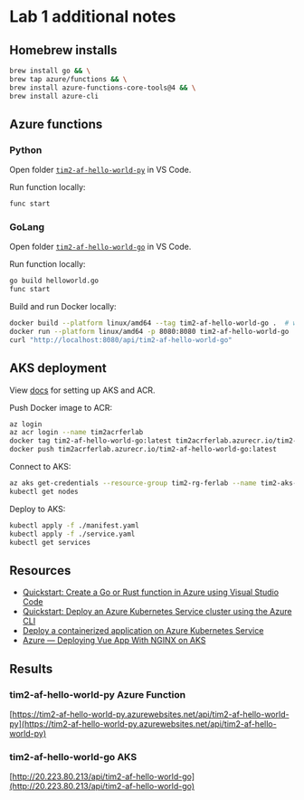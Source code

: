# Lab 1 additional notes

## Homebrew installs

```bash
brew install go && \
brew tap azure/functions && \
brew install azure-functions-core-tools@4 && \
brew install azure-cli
```

## Azure functions

### Python

Open folder [`tim2-af-hello-world-py`](./tim2-af-hello-world-py) in VS Code.

Run function locally:

```bash
func start
```

### GoLang

Open folder [`tim2-af-hello-world-go`](./tim2-af-hello-world-go)  in VS Code.

Run function locally:

```bash
go build helloworld.go
func start
```

Build and run Docker locally:

```bash
docker build --platform linux/amd64 --tag tim2-af-hello-world-go .  # when building on M1 Mac
docker run --platform linux/amd64 -p 8080:8080 tim2-af-hello-world-go  # when building on M1 Mac
curl "http://localhost:8080/api/tim2-af-hello-world-go"
```

## AKS deployment

View [docs](./docs/) for setting up AKS and ACR.

Push Docker image to ACR:

```bash
az login
az acr login --name tim2acrferlab
docker tag tim2-af-hello-world-go:latest tim2acrferlab.azurecr.io/tim2-af-hello-world-go:latest
docker push tim2acrferlab.azurecr.io/tim2-af-hello-world-go:latest
```

Connect to AKS:

```bash
az aks get-credentials --resource-group tim2-rg-ferlab --name tim2-aks-ferlab
kubectl get nodes
```

Deploy to AKS:

```bash
kubectl apply -f ./manifest.yaml
kubectl apply -f ./service.yaml
kubectl get services
```

## Resources

- [Quickstart: Create a Go or Rust function in Azure using Visual Studio Code](https://docs.microsoft.com/en-us/azure/azure-functions/create-first-function-vs-code-other?tabs=go%2Cmacos)
- [Quickstart: Deploy an Azure Kubernetes Service cluster using the Azure CLI](https://docs.microsoft.com/en-us/azure/aks/learn/quick-kubernetes-deploy-cli)
- [Deploy a containerized application on Azure Kubernetes Service](https://docs.microsoft.com/en-us/learn/modules/aks-deploy-container-app/)
- [Azure — Deploying Vue App With NGINX on AKS](https://medium.com/bb-tutorials-and-thoughts/azure-deploying-vue-app-with-nginx-on-aks-530e974daf1e)

## Results

### tim2-af-hello-world-py Azure Function

[https://tim2-af-hello-world-py.azurewebsites.net/api/tim2-af-hello-world-py](https://tim2-af-hello-world-py.azurewebsites.net/api/tim2-af-hello-world-py)

### tim2-af-hello-world-go AKS

[http://20.223.80.213/api/tim2-af-hello-world-go](http://20.223.80.213/api/tim2-af-hello-world-go)
